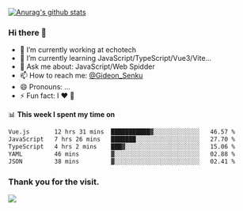 [![Anurag's github stats](https://github-readme-stats.vercel.app/api?username=gideonsenku)](https://github.com/anuraghazra/github-readme-stats)
### Hi there 👋
- 🔭 I’m currently working at echotech
- 🌱 I’m currently learning JavaScript/TypeScript/Vue3/Vite...
- 💬 Ask me about: JavaScript/Web Spidder 
- 📫 How to reach me: [@Gideon_Senku](https://t.me/Gideon_Senku)
- 😄 Pronouns: ...
- ⚡ Fun fact: I ❤️ 🎵

📊 **This week I spent my time on**
<!--START_SECTION:waka-->

```txt
Vue.js       12 hrs 31 mins  ███████████▓░░░░░░░░░░░░░   46.57 %
JavaScript   7 hrs 26 mins   ███████░░░░░░░░░░░░░░░░░░   27.70 %
TypeScript   4 hrs 2 mins    ███▓░░░░░░░░░░░░░░░░░░░░░   15.06 %
YAML         46 mins         ▓░░░░░░░░░░░░░░░░░░░░░░░░   02.88 %
JSON         38 mins         ▓░░░░░░░░░░░░░░░░░░░░░░░░   02.41 %
```

<!--END_SECTION:waka-->


### Thank you for the visit.
![](http://profile-counter.glitch.me/gideonsenku/count.svg)
<!--
**GideonSenku/GideonSenku** is a ✨ _special_ ✨ repository because its `README.md` (this file) appears on your GitHub profile.

Here are some ideas to get you started:

- 🔭 I’m currently working on ...
- 🌱 I’m currently learning ...
- 👯 I’m looking to collaborate on ...
- 🤔 I’m looking for help with ...
- 💬 Ask me about ...
- 📫 How to reach me: ...
- 😄 Pronouns: ...
- ⚡ Fun fact: ...
-->
